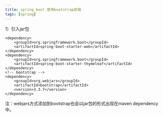 ```yaml
---
title: spring boot 使用bootstrap前端
tags: [spring]
---
```


1）引入jar包

```
<dependency>
    <groupId>org.springframework.boot</groupId>
    <artifactId>spring-boot-starter-web</artifactId>
</dependency>
<dependency>
    <groupId>org.springframework.boot</groupId>
    <artifactId>spring-boot-starter-thymeleaf</artifactId>
</dependency>
<!-- bootstrap -->
<dependency>
    <groupId>org.webjars</groupId>
    <artifactId>bootstrap</artifactId>
    <version>3.3.7</version>
</dependency>
```

注：webjars方式添加到bootstrap也会以jar包的形式出现在maven dependency中。

